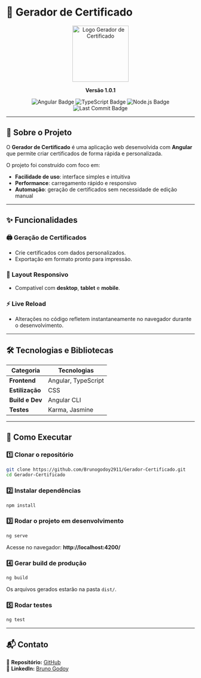 
# 📌 Gerador de Certificado

<p align="center">
  <img src="https://ik.imagekit.io/brunogodoy/logo.svg?updatedAt=1755144514787.svg" alt="Logo Gerador de Certificado" width="150"/>
</p>

<p align="center"><strong>Versão 1.0.1</strong></p>

<p align="center">
  <img src="https://img.shields.io/badge/Angular-DD0031?style=for-the-badge&logo=angular&logoColor=white" alt="Angular Badge">
  <img src="https://img.shields.io/badge/TypeScript-007ACC?style=for-the-badge&logo=typescript&logoColor=white" alt="TypeScript Badge">
  <img src="https://img.shields.io/badge/Node.js-339933?style=for-the-badge&logo=node.js&logoColor=white" alt="Node.js Badge">
  <img src="https://img.shields.io/github/last-commit/Brunogodoy2911/Gerador-Certificado" alt="Last Commit Badge">
</p>

---

## 📄 Sobre o Projeto
O **Gerador de Certificado** é uma aplicação web desenvolvida com **Angular** que permite criar certificados de forma rápida e personalizada.

O projeto foi construído com foco em:
- **Facilidade de uso**: interface simples e intuitiva
- **Performance**: carregamento rápido e responsivo
- **Automação**: geração de certificados sem necessidade de edição manual

---

## ✨ Funcionalidades

### 🖨️ Geração de Certificados
- Crie certificados com dados personalizados.
- Exportação em formato pronto para impressão.

### 🎨 Layout Responsivo
- Compatível com **desktop**, **tablet** e **mobile**.

### ⚡ Live Reload
- Alterações no código refletem instantaneamente no navegador durante o desenvolvimento.

---

## 🛠️ Tecnologias e Bibliotecas

| Categoria         | Tecnologias |
|-------------------|-------------|
| **Frontend**      | Angular, TypeScript |
| **Estilização**   | CSS |
| **Build e Dev**   | Angular CLI |
| **Testes**        | Karma, Jasmine |

---

## 🚀 Como Executar

### 1️⃣ Clonar o repositório
```bash
git clone https://github.com/Brunogodoy2911/Gerador-Certificado.git
cd Gerador-Certificado
```

### 2️⃣ Instalar dependências
```bash
npm install
```

### 3️⃣ Rodar o projeto em desenvolvimento
```bash
ng serve
```
Acesse no navegador: **http://localhost:4200/**

### 4️⃣ Gerar build de produção
```bash
ng build
```
Os arquivos gerados estarão na pasta `dist/`.

### 5️⃣ Rodar testes
```bash
ng test
```

---

## 📬 Contato

💼 **Repositório:** [GitHub](https://github.com/Brunogodoy2911)  
🔗 **LinkedIn:** [Bruno Godoy](https://www.linkedin.com/in/brunogodoydev)  
